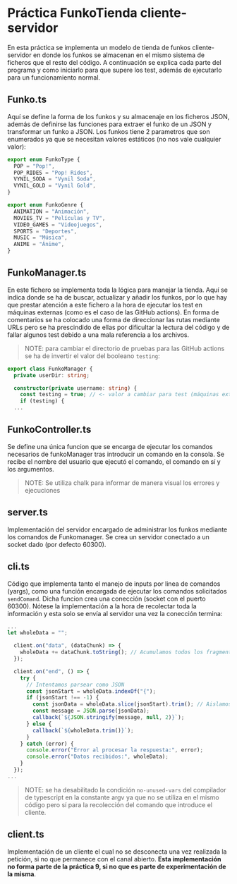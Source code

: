 # Práctica FunkoTienda cliente-servidor
En esta práctica se implementa un modelo de tienda de funkos cliente-servidor en donde los funkos se almacenan en el mismo sistema de ficheros que el resto del código. A continuación se explica cada parte del programa y como iniciarlo para que supere los test, además de ejecutarlo para un funcionamiento normal.
## Funko.ts
Aquí se define la forma de los funkos y su almacenaje en los ficheros JSON, además de definirse las funciones para extraer el funko de un JSON y transformar un funko a JSON. Los funkos tiene 2 parametros que son enumerados ya que se necesitan valores estáticos (no nos vale cualquier valor):
``` typescript
export enum FunkoType {
  POP = "Pop!",
  POP_RIDES = "Pop! Rides",
  VYNIL_SODA = "Vynil Soda",
  VYNIL_GOLD = "Vynil Gold",
}

export enum FunkoGenre {
  ANIMATION = "Animación",
  MOVIES_TV = "Películas y TV",
  VIDEO_GAMES = "Videojuegos",
  SPORTS = "Deportes",
  MUSIC = "Música",
  ANIME = "Ánime",
}
```
## FunkoManager.ts
En este fichero se implementa toda la lógica para manejar la tienda. Aquí se indica donde se ha de buscar, actualizar y añadir los funkos, por lo que hay que prestar atención a este fichero a la hora de ejecutar los test en máquinas externas (como es el caso de las GitHub actions). 
En forma de comentarios se ha colocado una forma de direccionar las rutas mediante URLs pero se ha prescindido de ellas por dificultar la lectura del código y de fallar algunos test debido a una mala referencia a los archivos. 
> NOTE: para cambiar el directorio de pruebas para las GitHub actions se ha de invertir el valor del booleano `testing`: 
```typescript
export class FunkoManager {
  private userDir: string;

  constructor(private username: string) {
    const testing = true; // <- valor a cambiar para test (máquinas externas)
    if (testing) {
  ...
```
## FunkoController.ts
Se define una única funcion que se encarga de ejecutar los comandos necesarios de funkoManager tras introducir un comando en la consola. Se recibe el nombre del usuario que ejecutó el comando, el comando en sí y los argumentos. 
> NOTE: Se utiliza chalk para informar de manera visual los errores y ejecuciones
## server.ts
Implementación del servidor encargado de administrar los funkos mediante los comandos de Funkomanager. Se crea un servidor conectado a un socket dado (por defecto 60300). 
## cli.ts
Código que implementa tanto el manejo de inputs por linea de comandos (yargs), como una función encargada de ejecutar los comandos solicitados `sendComand`. Dicha funcion crea una conección (socket con el puerto 60300). Nótese la implementación a la hora de recolectar toda la información y esta solo se envía al servidor una vez la conección termina: 
```typescript
...
let wholeData = "";

  client.on("data", (dataChunk) => {
    wholeData += dataChunk.toString(); // Acumulamos todos los fragmentos
  });

  client.on("end", () => {
    try {
      // Intentamos parsear como JSON
      const jsonStart = wholeData.indexOf("{");
      if (jsonStart !== -1) {
        const jsonData = wholeData.slice(jsonStart).trim(); // Aislamos la parte JSON
        const message = JSON.parse(jsonData);
        callback(`${JSON.stringify(message, null, 2)}`); 
      } else {
        callback(`${wholeData.trim()}`);
      }
    } catch (error) {
      console.error("Error al procesar la respuesta:", error);
      console.error("Datos recibidos:", wholeData);
    }
  });
...
```
> NOTE: se ha desabilitado la condición `no-unused-vars` del compilador de typescript en la constante argv ya que no se utiliza en el mismo código pero sí para la recolección del comando que introduce el cliente.
## client.ts
Implementación de un cliente el cual no se desconecta una vez realizada la petición, si no que permanece con el canal abierto. **Esta implementación no forma parte de la práctica 9, si no que es parte de experimentación de la misma**.